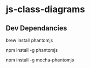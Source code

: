 js-class-diagrams
=================

## Dev Dependancies

brew install phantomjs

npm install -g phantomjs

npm install -g mocha-phantomjs

